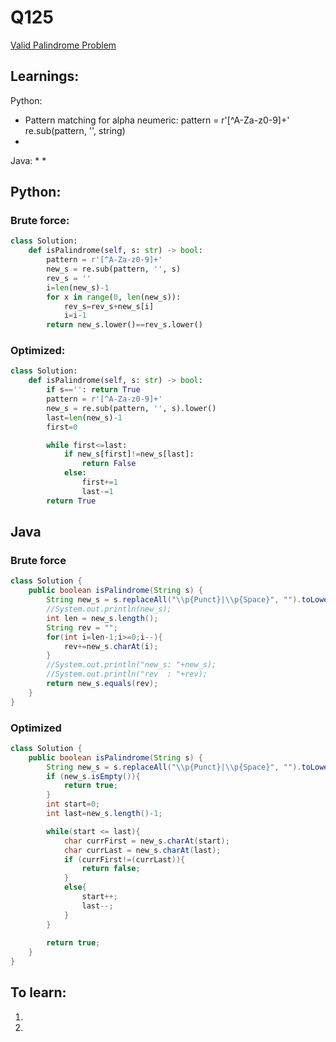 # Q125
[Valid Palindrome Problem](https://leetcode.com/problems/valid-palindrome/description/)

## Learnings:
Python:
* Pattern matching for alpha neumeric: 
	pattern = r'[^A-Za-z0-9]+'
	re.sub(pattern, '', string)
* 

Java:
* 
* 

## Python:  
        
### Brute force:
```python
class Solution:
    def isPalindrome(self, s: str) -> bool:
        pattern = r'[^A-Za-z0-9]+'
        new_s = re.sub(pattern, '', s)
        rev_s = ''
        i=len(new_s)-1
        for x in range(0, len(new_s)):
            rev_s=rev_s+new_s[i]
            i=i-1
        return new_s.lower()==rev_s.lower()
```

### Optimized:
```python
class Solution:
    def isPalindrome(self, s: str) -> bool:
        if s=='': return True
        pattern = r'[^A-Za-z0-9]+'
        new_s = re.sub(pattern, '', s).lower()
        last=len(new_s)-1
        first=0

        while first<=last:
            if new_s[first]!=new_s[last]:
                return False
            else:
                first+=1
                last-=1
        return True
``` 


## Java
### Brute force
```java
class Solution {
    public boolean isPalindrome(String s) {
        String new_s = s.replaceAll("\\p{Punct}|\\p{Space}", "").toLowerCase();
        //System.out.println(new_s);
        int len = new_s.length();
        String rev = "";
        for(int i=len-1;i>=0;i--){
            rev+=new_s.charAt(i);
        }
        //System.out.println("new_s: "+new_s);
        //System.out.println("rev  : "+rev);
        return new_s.equals(rev);
    }
}
```

### Optimized
```java
class Solution {
    public boolean isPalindrome(String s) {
        String new_s = s.replaceAll("\\p{Punct}|\\p{Space}", "").toLowerCase();
        if (new_s.isEmpty()){
            return true;
        }
        int start=0;
        int last=new_s.length()-1;

        while(start <= last){
            char currFirst = new_s.charAt(start);
            char currLast = new_s.charAt(last);
            if (currFirst!=(currLast)){
                return false;
            }
            else{
                start++;
                last--;
            }
        }
        
        return true;
    }
}
```

## To learn:
1. 
2. 
